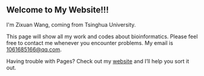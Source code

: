 ## Welcome to My Website!!!

I'm Zixuan Wang, coming from Tsinghua University. 

This page will show all my work and codes about bioinformatics. Please feel free to contact me whenever you encounter problems. My email is 1061685166@qq.com.

Having trouble with Pages? Check out my [website](https://github.com/TsinghuaWangZiXuan/Bioinformatics/) and I’ll help you sort it out.


